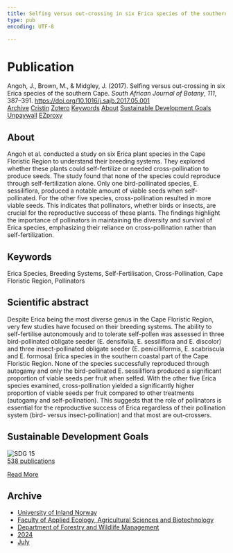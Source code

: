 ```yaml
---
title: Selfing versus out-crossing in six Erica species of the southern Cape
type: pub
encoding: UTF-8

---
```

<h1>Publication</h1>
<article id="csl-bib-container-H3CU8ZM8" class="csl-bib-container">
  <div class="csl-bib-body"> <div class="csl-entry">Angoh, J., Brown, M., &#38; Midgley, J. (2017). Selfing versus out-crossing in six Erica species of the southern Cape. <i>South African Journal of Botany</i>, <i>111</i>, 387–391. <a href="https://doi.org/10.1016/j.sajb.2017.05.001">https://doi.org/10.1016/j.sajb.2017.05.001</a></div> </div>
  <div class="csl-bib-buttons">
    <a href="#taxonomy-article-H3CU8ZM8" alt="archive" class="csl-bib-button">Archive</a>
    <a href="https://app.cristin.no/results/show.jsf?id=2280720" alt="Cristin" class="csl-bib-button">Cristin</a>
    <a href="http://zotero.org/groups/5881554/items/H3CU8ZM8" alt="Zotero" class="csl-bib-button">Zotero</a>
    <a href="#keywords-article-H3CU8ZM8" alt="keywords" class="csl-bib-button">Keywords</a>
    <a href="#about-article-H3CU8ZM8" alt="about_pub" class="csl-bib-button">About</a>
    <a href="#sdg-article-H3CU8ZM8" alt="sdg" class="csl-bib-button">Sustainable Development Goals</a>
    <a href="https://doi.org/10.1016/j.sajb.2017.05.001" alt="Unpaywall" class="csl-bib-button">Unpaywall</a>
    <a href="https://doi.org/10.1016/j.sajb.2017.05.001" alt="EZproxy" class="csl-bib-button">EZproxy</a>
  </div>
  <div id="csl-bib-meta-container-H3CU8ZM8"></div>
</article>
<div id="csl-bib-meta-H3CU8ZM8" class="csl-bib-meta">
  <article id="about-article-H3CU8ZM8" class="about_pub-article">
    <h1>About</h1>
    Angoh et al. conducted a study on six Erica plant species in the Cape Floristic Region to understand their breeding systems. They explored whether these plants could self-fertilize or needed cross-pollination to produce seeds. The study found that none of the species could reproduce through self-fertilization alone. Only one bird-pollinated species, E. sessiliflora, produced a notable amount of viable seeds when self-pollinated. For the other five species, cross-pollination resulted in more viable seeds. This indicates that pollinators, whether birds or insects, are crucial for the reproductive success of these plants. The findings highlight the importance of pollinators in maintaining the diversity and survival of Erica species, emphasizing their reliance on cross-pollination rather than self-fertilization.
  </article>
  <article id="keywords-article-H3CU8ZM8" class="keywords-article">
    <h1>Keywords</h1>
    Erica Species, Breeding Systems, Self-Fertilisation, Cross-Pollination, Cape Floristic Region, Pollinators
  </article>
  <article id="abstract-article-H3CU8ZM8" class="abstract-article">
    <h1>Scientific abstract</h1>
    Despite Erica being the most diverse genus in the Cape Floristic Region, very few studies have focused on their breeding systems. The ability to self-fertilise autonomously and to tolerate self-pollen was assessed in three bird-pollinated obligate seeder (E. densifolia, E. sessiliflora and E. discolor) and three insect-pollinated obligate seeder (E. penicilliformis, E. scabriscula and E. formosa) Erica species in the southern coastal part of the Cape Floristic Region. None of the species successfully reproduced through autogamy and only the bird-pollinated E. sessiliflora produced a significant proportion of viable seeds per fruit when selfed. With the other five Erica species examined, cross-pollination yielded a significantly higher proportion of viable seeds per fruit compared to other treatments (autogamy and self-pollination). This suggests that the role of pollinators is essential for the reproductive success of Erica regardless of their pollination system (bird- versus insect-pollination) and that most are out-crossers.
  </article>
  <article id="sdg-article-H3CU8ZM8" class="sdg-article">
    <h1>Sustainable Development Goals</h1>
    <div class="sdg-container"><div id="sdg15" class="sdg">
        <img src="{{< params subfolder >}}images/sdg/sdg15_en.png" class="image" alt="SDG 15">
        <div class="sdg-overlay">
          <a href="/en/archive/?key=?sdg=15#archive" class="sdg-publication-count"><span>538</span> publications</a>
          <p><a href="https://sdgs.un.org/goals/goal15" class="sdg-read-more">Read More</a></p>
        </div>
      </div></div>
  </article>
  <article id="taxonomy-article-H3CU8ZM8" class="taxonomy-article">
    <h1>Archive</h1>
    <ul>
      <li>
        <a href="/en/archive/?key=3DCRN523">University of Inland Norway</a>
      </li>
      <li>
        <a href="/en/archive/?key=T77LXH6D">Faculty of Applied Ecology, Agricultural Sciences and Biotechnology</a>
      </li>
      <li>
        <a href="/en/archive/?key=7TRARPE3">Department of Forestry and Wildlife Management</a>
      </li>
      <li>
        <a href="/en/archive/?key=A4XX8HDP">2024</a>
      </li>
      <li>
        <a href="/en/archive/?key=XQSCGFIL">July</a>
      </li>
    </ul>
  </article>
</div>
